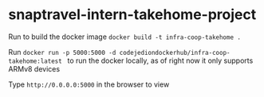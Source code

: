 # snaptravel-intern-takehome-project


Run to build the docker image
`docker build -t infra-coop-takehome . `


Run 
`docker run -p 5000:5000 -d codejediondockerhub/infra-coop-takehome:latest `
to run the docker locally, as of right now it only supports ARMv8 devices


Type `http://0.0.0.0:5000` in the browser to view 
